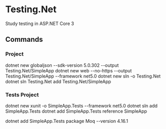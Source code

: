 # Testing.Net
Study testing in ASP.NET Core 3

## Commands
### Project
dotnet new globaljson --sdk-version 5.0.302 --output Testing.Net/SimpleApp
dotnet new web --no-https --output Testing.Net/SimpleApp --framework net5.0
dotnet new sln -o Testing.Net
dotnet sln  Testing.Net add Testing.Net/SimpleApp


### Tests Project
dotnet new xunit -o SimpleApp.Tests --framework net5.0
dotnet sln add SimpleApp.Tests
dotnet add SimpleApp.Tests reference SimpleApp

dotnet add SimpleApp.Tests package Moq --version 4.16.1

